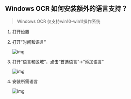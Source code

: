 ## Windows OCR 如何安装额外的语言支持？

> Windows OCR 仅支持win10-win11操作系统

1. 打开设置

1. 打开“时间和语言”

    ![img](https://image.lunatranslator.xyz/zh/windowsocr/3.png)

1. 打开“语言和区域”，点击“首选语言”->“添加语言”

    ![img](https://image.lunatranslator.xyz/zh/windowsocr/2.png)

1. 安装所需语言

    ![img](https://image.lunatranslator.xyz/zh/windowsocr/1.png)
